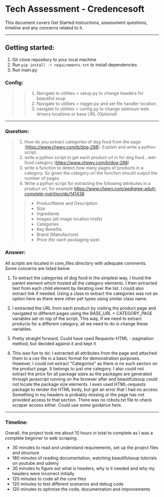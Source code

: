 # Tech Assessment - Credencesoft

This document covers Get Started instructions, assessment questions, timeline and any concerns related to it.

---
## Getting started:

1. Git clone repository to your local machine
2. Run `pip install -r requirements.txt` to install dependencies
3. Run main.py

### Config:
>> 1. Navigate to utilities > setup.py to change headers for beautiful soup
>> 2. Navigate to utilities > logger.py and set file handler location
>> 3. navigate to utilities > config.py to change selenium web drivers locations or base URL (Optional)
___

### Question:
> 1. How do you extract categories of dog food from the page (https://www.chewy.com/b/dog-288). Explain and write a python script.
> 2. write a python script to get each product url in for dog food , wet-food category (https://www.chewy.com/b/dog-288)
> 3. write a function to detect how many pages of products in a category. So given the category url the function should output the number of pages
> 4. Write a python script for extracting the following attributes in a product url, for example https://www.chewy.com/pedigree-adult-complete-nutrition/dp/141438
>> - ProductName and Description
>> - Size
>> - Ingredients
>> - Images (all image location hrefs)
>> - Categories
>> - Key Benefits
>> - Brand (Manufacture)
>> - Price (for each packaging size)

### Answer:

All scripts are located in core_files directory with adequate comments. Some concerns are listed below

1. To extract the categories of dog food in the simplest way, I found the parent element which hosted all the category elements. 
I then extracted text from each child element by iterating over the list. 
I could also extract link if needed. Using a class to extract the categories was not an option 
here as there were other pet types using similar class name.

2. I extracted the URL from each product by visiting the product page and navigated to different pages using the 
BASE_URL + CATEGORY_PAGE variables set on top of the script. This way, if we need to extract products for a different 
category, all we need to do is change these variables.

3. Pretty straight forward. Could have used Requests-HTML - pagination method,
but decided against it and kept it 

4. This was fun to do: 
I extracted all attributes from the page and attached them to a csv file in a basic format for demonstration purposes. However, 
I could not extract "Categories" as there is no such section on the product page. It belongs to just one category.
I also could not extract the price for all package sizes as the packages are generated through javascript running on
the browser after and beautifulsoup could not locate the package size elements. 
I even used HTML-requests package to render the HTML body, but got an error that I had no access. 
Something in my headers is probably missing or the page has not provided access to that section. 
There was no robots.txt file to check scraper access either. Could use some guidance here.

___ 

### Timeline:

Overall, the project took me about 10 hours in total to complete as I was a complete beginner to web scraping.

- 30 minutes to read and understand requirements, set up the project files and structure
- 180 minutes of reading documentation, watching beautifulsoup tutorials on youtube and udemy
- 30 minutes to figure out what is headers, why is it needed and why my headers were incorrect initially
- 120 minutes to code all the core files
- 120 minutes to test different scenarios and debug code
- 120 minutes to optimise the code, documentation and improvements
